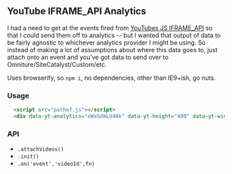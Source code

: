 ## YouTube IFRAME_API Analytics
I had a need to get at the events fired from [YouTubes JS IFRAME_API](https://developers.google.com/youtube/iframe_api_reference) so that I could send them off to analytics -- but I wanted that output of data to be fairly agnostic to whichever analytics provider I might be using. So instead of making a lot of assumptions about where this data goes to, just attach onto an event and you've got data to send over to Omniture/SiteCatalyst/Custom/etc.

Uses browserify, so `npm i`, no dependencies, other than IE9+ish, go nuts.

### Usage
```html
  <script src="pathof.js"></script>
  <div data-yt-analytics="eWxGdmLU4Nk" data-yt-height="400" data-yt-width="600" data-yt-title="tracking name...?"></div>
```

### API
- `.attachVideos()`
- `.init()`
- `.on('event','videoId',fn)`